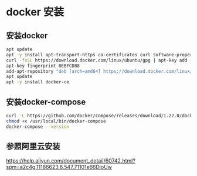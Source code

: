# docker 安装

## 安装docker

```bash
apt update
apt -y install apt-transport-https ca-certificates curl software-properties-common
curl -fsSL https://download.docker.com/linux/ubuntu/gpg | apt-key add -
apt-key fingerprint 0EBFCD88
add-apt-repository "deb [arch=amd64] https://download.docker.com/linux/ubuntu $(lsb_release -cs) stable"
apt update
apt -y install docker-ce
```

## 安装docker-compose

```bash
curl -L https://github.com/docker/compose/releases/download/1.22.0/docker-compose-`uname -s`-`uname -m` -o /usr/local/bin/docker-compose
chmod +x /usr/local/bin/docker-compose
docker-compose --version
```

## 参照阿里云安装

<https://help.aliyun.com/document_detail/60742.html?spm=a2c4g.11186623.6.547.71101e66DioUw>
